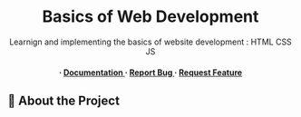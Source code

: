 <div align='center'>

<h1>Basics of Web Development</h1>
<p>Learnign and implementing the basics of website development : HTML CSS JS</p>

<h4> <span> · </span> <a href="https://github.com/Karthik-RN/web-dev-basics/blob/master/README.md"> Documentation </a> <span> · </span> <a href="https://github.com/Karthik-RN/web-dev-basics/issues"> Report Bug </a> <span> · </span> <a href="https://github.com/Karthik-RN/web-dev-basics/issues"> Request Feature </a> </h4>


</div>

## :star2: About the Project